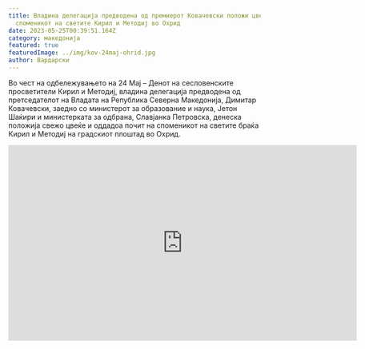 ```yaml
---
title: Владина делегација предводена од премиерот Ковачевски положи цвеќе на
  споменикот на светите Кирил и Методиј во Охрид
date: 2023-05-25T00:39:51.164Z
category: македонија
featured: true
featuredImage: ../img/kov-24maj-ohrid.jpg
author: Вардарски
---
```

<!--StartFragment-->

Во чест на одбележувањето на 24 Мај – Денот на сесловенските просветители Кирил и Методиј, владина делегација предводена од претседателот на Владата на Република Северна Македонија, Димитар Ковачевски, заедно со министерот за образование и наука, Јетон Шаќири и министерката за одбрана, Славјанка Петровска, денеска положија свежо цвеќе и оддадоа почит на споменикот на светите браќа Кирил и Методиј на градскиот плоштад во Охрид.

<!--EndFragment--><iframe width="696" height="392" src="https://www.youtube.com/embed/4NxGM2T38Aw" title="Владина делегација предводена од премиерот Ковачевски положи цвеќе во Охрид" frameborder="0" allow="accelerometer; autoplay; clipboard-write; encrypted-media; gyroscope; picture-in-picture; web-share" allowfullscreen></iframe>